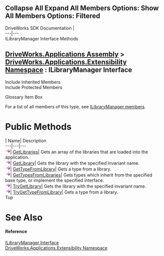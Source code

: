 Collapse All Expand All Members Options: Show All  Members Options: Filtered   
---  
DriveWorks SDK Documentation  |   
---|---  
ILibraryManager Interface Methods   
  
[DriveWorks.Applications Assembly](topic13.md) > [DriveWorks.Applications.Extensibility Namespace](topic1995.md) : ILibraryManager Interface  
---  
  
Include Inherited Members    
Include Protected Members    


Glossary Item Box

For a list of all members of this type, see [ILibraryManager members](topic2080.md).

# Public Methods

| Name| Description  
---|---|---  
![ Method](dotnetimages/Method.gif)| [GetLibraries](topic2084.md)| Gets an array of the libraries that are loaded into the application.   
![ Method](dotnetimages/Method.gif)| [GetLibrary](topic2085.md)| Gets the library with the specified invariant name.   
![ Method](dotnetimages/Method.gif)| [GetTypeFromLibrary](topic2086.md)| Gets a type from a library.   
![ Method](dotnetimages/Method.gif)| [GetTypesFromLibraries](topic2087.md)| Gets types which inherit from the specified base type, or implement the specified interface.   
![ Method](dotnetimages/Method.gif)| [TryGetLibrary](topic2088.md)| Gets the library with the specified invariant name.   
![ Method](dotnetimages/Method.gif)| [TryGetTypeFromLibrary](topic2089.md)| Gets a type from a library.   
Top

# See Also

#### Reference

[ILibraryManager Interface](topic2079.md)   
[DriveWorks.Applications.Extensibility Namespace](topic1995.md)


